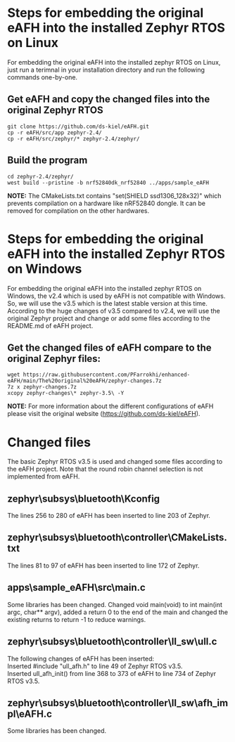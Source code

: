 # Steps for embedding the original eAFH into the installed Zephyr RTOS on Linux
For embedding the original eAFH into the installed zephyr RTOS on Linux, just run a terimnal in your installation directory and run the following commands one-by-one.

## Get eAFH and copy the changed files into the original Zephyr RTOS
```
git clone https://github.com/ds-kiel/eAFH.git
cp -r eAFH/src/app zephyr-2.4/
cp -r eAFH/src/zephyr/* zephyr-2.4/zephyr/
```

## Build the program
```
cd zephyr-2.4/zephyr/
west build --pristine -b nrf52840dk_nrf52840 ../apps/sample_eAFH
```
**NOTE:** The CMakeLists.txt contains "set(SHIELD ssd1306_128x32)" which prevents compilation on a hardware like nRF52840 dongle. It can be removed for compilation on the other hardwares.

# Steps for embedding the original eAFH into the installed Zephyr RTOS on Windows
For embedding the original eAFH into the installed zephyr RTOS on Windows, the v2.4 which is used by eAFH is not compatible with Windows. So, we will use the v3.5 which is the latest stable version at this time. According to the huge changes of v3.5 compared to v2.4, we will use the original Zephyr project and change or add some files according to the README.md of eAFH project.

## Get the changed files of eAFH compare to the original Zephyr files:
```
wget https://raw.githubusercontent.com/PFarrokhi/enhanced-eAFH/main/The%20original%20eAFH/zephyr-changes.7z
7z x zephyr-changes.7z
xcopy zephyr-changes\* zephyr-3.5\ -Y
```

**NOTE:** For more information about the different configurations of eAFH please visit the original website (https://github.com/ds-kiel/eAFH).

# Changed files
The basic Zephyr RTOS v3.5 is used and changed some files according to the eAFH project. Note that the round robin channel selection is not implemented from eAFH.

## zephyr\subsys\bluetooth\Kconfig
The lines 256 to 280 of eAFH has been inserted to line 203 of Zephyr.

## zephyr\subsys\bluetooth\controller\CMakeLists.txt
The lines 81 to 97 of eAFH has been inserted to line 172 of Zephyr.

## apps\sample_eAFH\src\main.c
Some libraries has been changed. Changed void main(void) to int main(int argc, char** argv), added a return 0 to the end of the main and changed the existing returns to return -1 to reduce warnings.

## zephyr\subsys\bluetooth\controller\ll_sw\ull.c
The following changes of eAFH has been inserted:  
Inserted #include "ull_afh.h" to line 49 of Zephyr RTOS v3.5.  
Inserted ull_afh_init() from line 368 to 373 of eAFH to line 734 of Zephyr RTOS v3.5.  

## zephyr\subsys\bluetooth\controller\ll_sw\afh_impl\eAFH.c
Some libraries has been changed.
